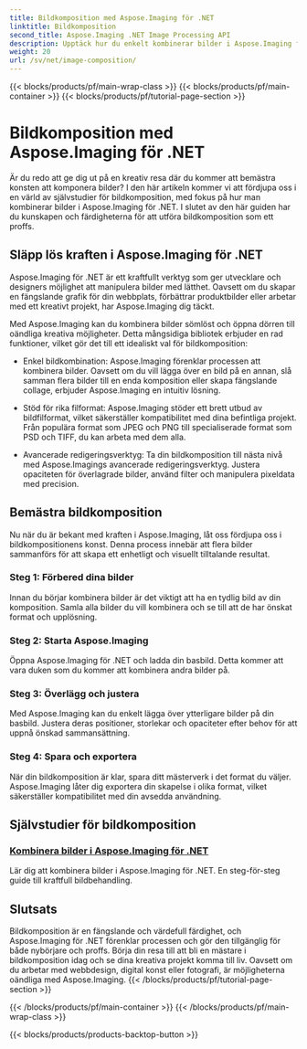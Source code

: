 ```yaml
---
title: Bildkomposition med Aspose.Imaging för .NET
linktitle: Bildkomposition
second_title: Aspose.Imaging .NET Image Processing API
description: Upptäck hur du enkelt kombinerar bilder i Aspose.Imaging för .NET med våra omfattande handledningar. Lyft dina färdigheter i bildbehandling idag!
weight: 20
url: /sv/net/image-composition/
---
```


{{< blocks/products/pf/main-wrap-class >}}
{{< blocks/products/pf/main-container >}}
{{< blocks/products/pf/tutorial-page-section >}}

# Bildkomposition med Aspose.Imaging för .NET


Är du redo att ge dig ut på en kreativ resa där du kommer att bemästra konsten att komponera bilder? I den här artikeln kommer vi att fördjupa oss i en värld av självstudier för bildkomposition, med fokus på hur man kombinerar bilder i Aspose.Imaging för .NET. I slutet av den här guiden har du kunskapen och färdigheterna för att utföra bildkomposition som ett proffs.

## Släpp lös kraften i Aspose.Imaging för .NET

Aspose.Imaging för .NET är ett kraftfullt verktyg som ger utvecklare och designers möjlighet att manipulera bilder med lätthet. Oavsett om du skapar en fängslande grafik för din webbplats, förbättrar produktbilder eller arbetar med ett kreativt projekt, har Aspose.Imaging dig täckt.

Med Aspose.Imaging kan du kombinera bilder sömlöst och öppna dörren till oändliga kreativa möjligheter. Detta mångsidiga bibliotek erbjuder en rad funktioner, vilket gör det till ett idealiskt val för bildkomposition:

- Enkel bildkombination: Aspose.Imaging förenklar processen att kombinera bilder. Oavsett om du vill lägga över en bild på en annan, slå samman flera bilder till en enda komposition eller skapa fängslande collage, erbjuder Aspose.Imaging en intuitiv lösning.

- Stöd för rika filformat: Aspose.Imaging stöder ett brett utbud av bildfilformat, vilket säkerställer kompatibilitet med dina befintliga projekt. Från populära format som JPEG och PNG till specialiserade format som PSD och TIFF, du kan arbeta med dem alla.

- Avancerade redigeringsverktyg: Ta din bildkomposition till nästa nivå med Aspose.Imagings avancerade redigeringsverktyg. Justera opaciteten för överlagrade bilder, använd filter och manipulera pixeldata med precision.

## Bemästra bildkomposition

Nu när du är bekant med kraften i Aspose.Imaging, låt oss fördjupa oss i bildkompositionens konst. Denna process innebär att flera bilder sammanförs för att skapa ett enhetligt och visuellt tilltalande resultat.

### Steg 1: Förbered dina bilder

Innan du börjar kombinera bilder är det viktigt att ha en tydlig bild av din komposition. Samla alla bilder du vill kombinera och se till att de har önskat format och upplösning.

### Steg 2: Starta Aspose.Imaging

Öppna Aspose.Imaging för .NET och ladda din basbild. Detta kommer att vara duken som du kommer att kombinera andra bilder på.

### Steg 3: Överlägg och justera

Med Aspose.Imaging kan du enkelt lägga över ytterligare bilder på din basbild. Justera deras positioner, storlekar och opaciteter efter behov för att uppnå önskad sammansättning.

### Steg 4: Spara och exportera

När din bildkomposition är klar, spara ditt mästerverk i det format du väljer. Aspose.Imaging låter dig exportera din skapelse i olika format, vilket säkerställer kompatibilitet med din avsedda användning.

## Självstudier för bildkomposition
### [Kombinera bilder i Aspose.Imaging för .NET](./combine-images/)
Lär dig att kombinera bilder i Aspose.Imaging för .NET. En steg-för-steg guide till kraftfull bildbehandling.

## Slutsats

Bildkomposition är en fängslande och värdefull färdighet, och Aspose.Imaging för .NET förenklar processen och gör den tillgänglig för både nybörjare och proffs. Börja din resa till att bli en mästare i bildkomposition idag och se dina kreativa projekt komma till liv. Oavsett om du arbetar med webbdesign, digital konst eller fotografi, är möjligheterna oändliga med Aspose.Imaging.
{{< /blocks/products/pf/tutorial-page-section >}}

{{< /blocks/products/pf/main-container >}}
{{< /blocks/products/pf/main-wrap-class >}}

{{< blocks/products/products-backtop-button >}}
